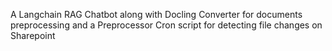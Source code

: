 A Langchain RAG Chatbot along with Docling Converter for documents preprocessing and a Preprocessor Cron script for detecting file changes on Sharepoint
